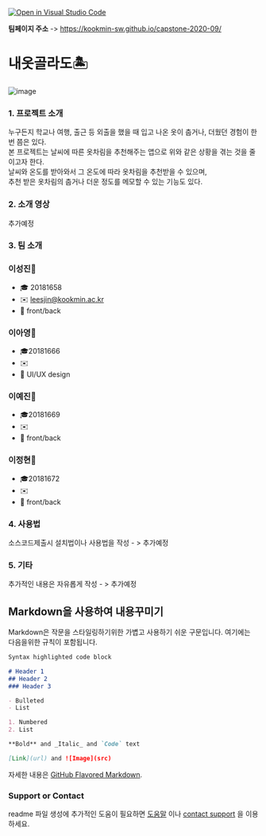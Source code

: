 [![Open in Visual Studio Code](https://classroom.github.com/assets/open-in-vscode-f059dc9a6f8d3a56e377f745f24479a46679e63a5d9fe6f495e02850cd0d8118.svg)](https://classroom.github.com/online_ide?assignment_repo_id=7010162&assignment_repo_type=AssignmentRepo)

**팀페이지 주소** -> https://kookmin-sw.github.io/capstone-2020-09/

# 내옷골라도🏝 
![image](https://user-images.githubusercontent.com/39540575/159155050-61424eac-f812-4871-9ba4-405744f4e829.png)



### 1. 프로젝트 소개
누구든지 학교나 여행, 출근 등 외출을 했을 때 입고 나온 옷이 춥거나, 더웠던 경험이 한번 쯤은 있다.  
본 프로젝트는 날씨에 따른 옷차림을 추천해주는 앱으로 위와 같은 상황을 겪는 것을 줄이고자 한다.  
날씨와 온도를 받아와서 그 온도에 따라 옷차림을 추천받을 수 있으며,  
추천 받은 옷차림의 춥거나 더운 정도를 메모할 수 있는 기능도 있다.   

### 2. 소개 영상

추가예정 

### 3. 팀 소개
### 이성진🐰
- 🎓 20181658 
- ✉️ leesjin@kookmin.ac.kr 
- 💟 front/back

### 이아영🐰
- 🎓20181666
- ✉️
- 💟 UI/UX design

### 이예진🐰
- 🎓20181669
- ✉️
- 💟 front/back

### 이정현🐰
- 🎓20181672
- ✉️
- 💟 front/back


### 4. 사용법

소스코드제출시 설치법이나 사용법을 작성 - > 추가예정 

### 5. 기타

추가적인 내용은 자유롭게 작성 - > 추가예정 


## Markdown을 사용하여 내용꾸미기

Markdown은 작문을 스타일링하기위한 가볍고 사용하기 쉬운 구문입니다. 여기에는 다음을위한 규칙이 포함됩니다.

```markdown
Syntax highlighted code block

# Header 1
## Header 2
### Header 3

- Bulleted
- List

1. Numbered
2. List

**Bold** and _Italic_ and `Code` text

[Link](url) and ![Image](src)
```

자세한 내용은 [GitHub Flavored Markdown](https://guides.github.com/features/mastering-markdown/).

### Support or Contact

readme 파일 생성에 추가적인 도움이 필요하면 [도움말](https://help.github.com/articles/about-readmes/) 이나 [contact support](https://github.com/contact) 을 이용하세요.
